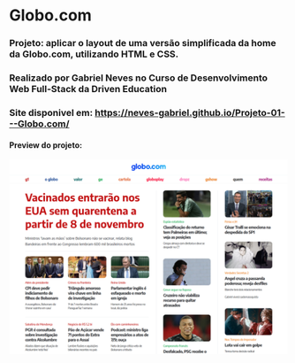 # Globo.com

### Projeto: aplicar o layout de uma versão simplificada da home da Globo.com, utilizando HTML e CSS.
 
### Realizado por Gabriel Neves no Curso de Desenvolvimento Web Full-Stack da Driven Education

### Site disponivel em: https://neves-gabriel.github.io/Projeto-01---Globo.com/

#### Preview do projeto:
![Preview do projeto](assets/preview2.png)
